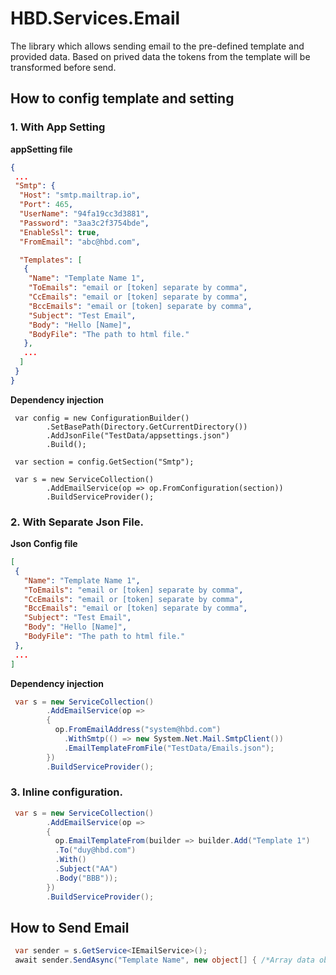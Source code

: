 # HBD.Services.Email

The library which allows sending email to the pre-defined template and provided data.
Based on prived data the tokens from the template will be transformed before send.

## How to config template and setting

### 1. With App Setting

**appSetting file**

```json
{
 ...
 "Smtp": {
  "Host": "smtp.mailtrap.io",
  "Port": 465,
  "UserName": "94fa19cc3d3881",
  "Password": "3aa3c2f3754bde",
  "EnableSsl": true,
  "FromEmail": "abc@hbd.com",

  "Templates": [
   {
    "Name": "Template Name 1",
    "ToEmails": "email or [token] separate by comma",
    "CcEmails": "email or [token] separate by comma",
    "BccEmails": "email or [token] separate by comma",
    "Subject": "Test Email",
    "Body": "Hello [Name]",
    "BodyFile": "The path to html file."
   },
   ...
  ]
 }
}
```

**Dependency injection**
```cshap
 var config = new ConfigurationBuilder()
        .SetBasePath(Directory.GetCurrentDirectory())
        .AddJsonFile("TestData/appsettings.json")
        .Build();

 var section = config.GetSection("Smtp");

 var s = new ServiceCollection()
        .AddEmailService(op => op.FromConfiguration(section))
        .BuildServiceProvider();
```

### 2. With Separate Json File.

**Json Config file**

```json
[
 {
   "Name": "Template Name 1",
   "ToEmails": "email or [token] separate by comma",
   "CcEmails": "email or [token] separate by comma",
   "BccEmails": "email or [token] separate by comma",
   "Subject": "Test Email",
   "Body": "Hello [Name]",
   "BodyFile": "The path to html file."
 },
 ...
]
```

**Dependency injection**
```csharp
 var s = new ServiceCollection()
        .AddEmailService(op =>
        {
          op.FromEmailAddress("system@hbd.com")
            .WithSmtp(() => new System.Net.Mail.SmtpClient())
            .EmailTemplateFromFile("TestData/Emails.json");
        })
        .BuildServiceProvider();
```

### 3. Inline configuration.

```csharp
 var s = new ServiceCollection()
        .AddEmailService(op =>
        {
          op.EmailTemplateFrom(builder => builder.Add("Template 1")
          .To("duy@hbd.com")
          .With()
          .Subject("AA")
          .Body("BBB"));
        })
        .BuildServiceProvider();
```


## How to Send Email

```csharp
 var sender = s.GetService<IEmailService>();
 await sender.SendAsync("Template Name", new object[] { /*Array data object or dictionary for token transforming*/ }, string[]{/*Array of attchement files*/});
```